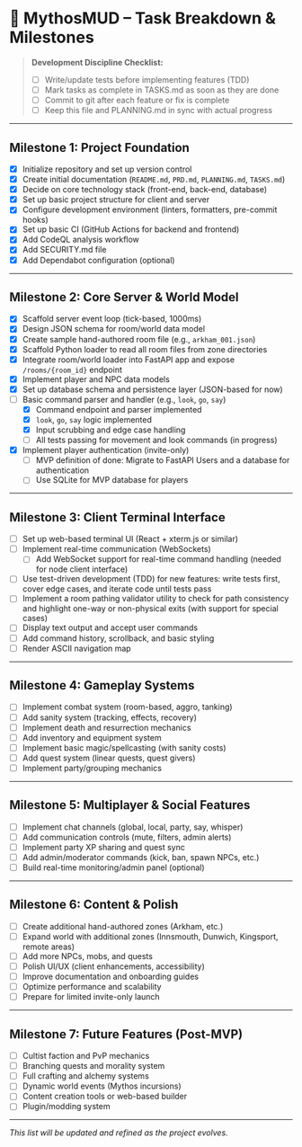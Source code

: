 # 📝 MythosMUD – Task Breakdown & Milestones

> **Development Discipline Checklist:**
> - [ ] Write/update tests before implementing features (TDD)
> - [ ] Mark tasks as complete in TASKS.md as soon as they are done
> - [ ] Commit to git after each feature or fix is complete
> - [ ] Keep this file and PLANNING.md in sync with actual progress

---

## Milestone 1: Project Foundation

- [x] Initialize repository and set up version control
- [x] Create initial documentation (`README.md`, `PRD.md`, `PLANNING.md`, `TASKS.md`)
- [x] Decide on core technology stack (front-end, back-end, database)
- [x] Set up basic project structure for client and server
- [x] Configure development environment (linters, formatters, pre-commit hooks)
- [x] Set up basic CI (GitHub Actions for backend and frontend)
- [x] Add CodeQL analysis workflow
- [x] Add SECURITY.md file
- [x] Add Dependabot configuration (optional)

---

## Milestone 2: Core Server & World Model

- [x] Scaffold server event loop (tick-based, 1000ms)
- [x] Design JSON schema for room/world data model
- [x] Create sample hand-authored room file (e.g., `arkham_001.json`)
- [x] Scaffold Python loader to read all room files from zone directories
- [x] Integrate room/world loader into FastAPI app and expose `/rooms/{room_id}` endpoint
- [x] Implement player and NPC data models
- [x] Set up database schema and persistence layer (JSON-based for now)
- [ ] Basic command parser and handler (e.g., `look`, `go`, `say`)
    - [x] Command endpoint and parser implemented
    - [x] `look`, `go`, `say` logic implemented
    - [x] Input scrubbing and edge case handling
    - [ ] All tests passing for movement and look commands (in progress)
- [x] Implement player authentication (invite-only)
  - [ ] MVP definition of done: Migrate to FastAPI Users and a database for authentication
  - [ ] Use SQLite for MVP database for players

---

## Milestone 3: Client Terminal Interface

- [ ] Set up web-based terminal UI (React + xterm.js or similar)
- [ ] Implement real-time communication (WebSockets)
  - [ ] Add WebSocket support for real-time command handling (needed for node client interface)
- [ ] Use test-driven development (TDD) for new features: write tests first, cover edge cases, and iterate code until tests pass
- [ ] Implement a room pathing validator utility to check for path consistency and highlight one-way or non-physical exits (with support for special cases)
- [ ] Display text output and accept user commands
- [ ] Add command history, scrollback, and basic styling
- [ ] Render ASCII navigation map

---

## Milestone 4: Gameplay Systems

- [ ] Implement combat system (room-based, aggro, tanking)
- [ ] Add sanity system (tracking, effects, recovery)
- [ ] Implement death and resurrection mechanics
- [ ] Add inventory and equipment system
- [ ] Implement basic magic/spellcasting (with sanity costs)
- [ ] Add quest system (linear quests, quest givers)
- [ ] Implement party/grouping mechanics

---

## Milestone 5: Multiplayer & Social Features

- [ ] Implement chat channels (global, local, party, say, whisper)
- [ ] Add communication controls (mute, filters, admin alerts)
- [ ] Implement party XP sharing and quest sync
- [ ] Add admin/moderator commands (kick, ban, spawn NPCs, etc.)
- [ ] Build real-time monitoring/admin panel (optional)

---

## Milestone 6: Content & Polish

- [ ] Create additional hand-authored zones (Arkham, etc.)
- [ ] Expand world with additional zones (Innsmouth, Dunwich, Kingsport, remote areas)
- [ ] Add more NPCs, mobs, and quests
- [ ] Polish UI/UX (client enhancements, accessibility)
- [ ] Improve documentation and onboarding guides
- [ ] Optimize performance and scalability
- [ ] Prepare for limited invite-only launch

---

## Milestone 7: Future Features (Post-MVP)

- [ ] Cultist faction and PvP mechanics
- [ ] Branching quests and morality system
- [ ] Full crafting and alchemy systems
- [ ] Dynamic world events (Mythos incursions)
- [ ] Content creation tools or web-based builder
- [ ] Plugin/modding system

---

_This list will be updated and refined as the project evolves._
